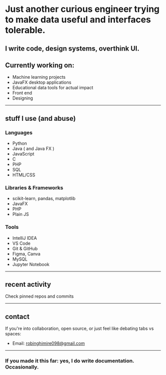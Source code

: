 # Just another curious engineer trying to make data useful and interfaces tolerable.

## I write code, design systems, overthink UI.

## Currently working on:

- Machine learning projects
- JavaFX desktop applications
- Educational data tools for actual impact
- Front end
- Designing 

---

## stuff I use (and abuse)

### Languages

- Python  
- Java ( and Java FX )
- JavaScript  
- C  
- PHP  
- SQL  
- HTML/CSS

### Libraries & Frameworks

- scikit-learn, pandas, matplotlib  
- JavaFX
- PHP 
- Plain JS

### Tools

- IntelliJ IDEA  
- VS Code  
- Git & GitHub  
- Figma, Canva 
- MySQL
- Jupyter Notebook

---

## recent activity

Check pinned repos and commits 

---

## contact

If you're into collaboration, open source, or just feel like debating tabs vs spaces:

- Email: robinghimire098@gmail.com

---

### If you made it this far: yes, I do write documentation. Occasionally.
